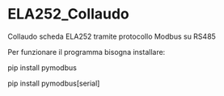 # ELA252_Collaudo
Collaudo scheda ELA252 tramite protocollo Modbus su RS485

Per funzionare il programma bisogna installare:

pip install pymodbus

pip install pymodbus[serial]
